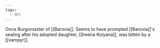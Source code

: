 ```yaml
---
tags:
  - NPC
---
```

Once Burgomaster of [[Barovia]]. Seems to have prompted [[Barovia]]'s sealing after his adopted daughter, [[Ireena Kolyana]], was bitten by a [[vampyr]].